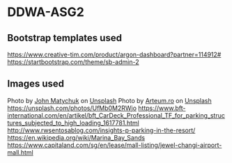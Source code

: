 # DDWA-ASG2
## Bootstrap templates used
https://www.creative-tim.com/product/argon-dashboard?partner=114912#
https://startbootstrap.com/theme/sb-admin-2

## Images used
<span>Photo by <a href="https://unsplash.com/@john_matychuk?utm_source=unsplash&amp;utm_medium=referral&amp;utm_content=creditCopyText">John Matychuk</a> on <a href="https://unsplash.com/s/photos/parking?utm_source=unsplash&amp;utm_medium=referral&amp;utm_content=creditCopyText">Unsplash</a></span>
<span>Photo by <a href="https://unsplash.com/@arteum?utm_source=unsplash&amp;utm_medium=referral&amp;utm_content=creditCopyText">Arteum.ro</a> on <a href="https://unsplash.com/s/photos/car-park?utm_source=unsplash&amp;utm_medium=referral&amp;utm_content=creditCopyText">Unsplash</a></span>
https://unsplash.com/photos/UfMb0M2RWjo
https://www.bft-international.com/en/artikel/bft_CarDeck_Professional_TF_for_parking_structures_subjected_to_high_loading_1617781.html
http://www.rwsentosablog.com/insights-p-parking-in-the-resort/
https://en.wikipedia.org/wiki/Marina_Bay_Sands
https://www.capitaland.com/sg/en/lease/mall-listing/jewel-changi-airport-mall.html

